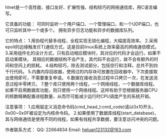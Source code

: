 hlnet是一个高性能、接口友好、扩展性强、结构轻巧的网络通信库，用C语言编写。

它具备的功能：
可同时监听一个用户端口、一个管理端口，和一个UDP端口，也可只监听其中一个或多个。
拥有异步日志功能和异步的数据库队列。

它的特点：
1.用协程代替多线程，全程实现无锁化编程，大幅提高效率。
2.采用epoll的边缘触发(ET)通信方式，这是目前linux系统上效率最高的网络通信模式。
3.采用组件化的设计方式，只有启动相应模块时，其对应的代码才会运行。如果不启动某模块，
  其相应的数据结构不会产生，其代码不会运行，故不会有额外的时间和空间上的损耗。
4.结构轻巧，除去测试部分，包括空行和注释，总共不到四千行代码。
5.内置内存回收器，使用过的内存块可放置在回收器中，下次直接取出使用即可，不需要重复申请。
6.数据在接收消息过程中只拷贝一次，在发送消息过程中零拷贝。
7.整个库只使用两个线程，一个网络线程，一个数据库线程。如果不启用数据库功能，则只使用一个网络线程。这样有助于您根据服务器CPU的核数精确配置进程数量，从而尽可能减少运行时CPU调度产生的系统开销。

注意事项：
1.应用层定义消息命令码(cmd_head_t:cmd_code)请以0x10开头，0x00~0x0F被设定为内核命令码。
2.如果使用了数据库线程(start_database)，其与网络通信是使用不同的线程，如果有线程共享数据，要注意访问冲突的问题。

作者联系方式：
QQ: 22664834
Email: heluan123132@163.com
